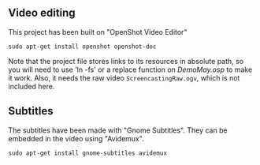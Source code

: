 ## Video editing

This project has been built on "OpenShot Video Editor"

    sudo apt-get install openshot openshot-doc

Note that the project file stores links to its resources in absolute path, so you will need to use 'ln -fs' or a replace function on _DemoMay.osp_ to make it work. Also, it needs the raw video `ScreencastingRaw.ogv`, which is not included here. 

## Subtitles

The subtitles have been made with "Gnome Subtitles". They can be embedded in the video using "Avidemux".

    sudo apt-get install gnome-subtitles avidemux
